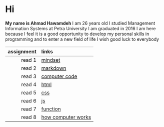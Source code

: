 # Hi
**My name is Ahmad Hawamdeh**
I am 26 years old
I studied Management Information Systems at Petra University
I am graduated in 2016
I am here because I feel it is a good opportunity to develop my personal skills in programming and to enter a new field of life
I wish good luck to everybody 





| assignment | links |
|------------:|:-------|
|read 1 | [mindset](read1.md)|
|read 2 | [markdown](read2.md)|
|read 3 | [computer code](read3.md)|
|read 4 | [html](read4.md)|
|read 5 | [css](read5.md)|
|read 6 | [js](read6.md)|
|read 7 | [function](read7.md)|
|read 8 | [how computer works](read8.md)|
